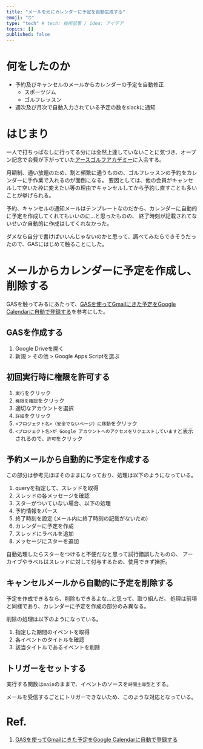 ```yaml
---
title: "メールを元にカレンダーに予定を自動生成する"
emoji: "⏰"
type: "tech" # tech: 技術記事 / idea: アイデア
topics: []
published: false
---
```

# 何をしたのか
- 予約及びキャンセルのメールからカレンダーの予定を自動修正
  - スポーツジム
  - ゴルフレッスン
- 週次及び月次で自動入力されている予定の数をslackに通知

# はじまり
一人で打ちっぱなしに行ってる分には全然上達していないことに気づき、オープン記念で会費が下がっていた[アースゴルフアカデミー](https://earthgolf.jp/)に入会する。

月額制、通い放題のため、割と頻繁に通うものの、ゴルフレッスンの予約をカレンダーに手作業で入れるのが面倒になる。
要因としては、他の会員がキャンセルして空いた枠に変えたい等の理由でキャンセルしてから予約し直すことも多いことが挙げられる。

予約、キャンセルの通知メールはテンプレートなのだから、カレンダーに自動的に予定を作成してくれてもいいのに…と思ったものの、
終了時刻が記載されてないせいか自動的に作成はしてくれなかった。

ダメなら自分で書けばいいんじゃないのかと思って、調べてみたらできそうだったので、GASにはじめて触ることにした。

# メールからカレンダーに予定を作成し、削除する
GASを触ってみるにあたって、[GASを使ってGmailにきた予定をGoogle Calendarに自動で登録する](https://aakira.app/blog/2021/01/gas-gmail-to-calendar/)を参考にした。

## GASを作成する
1. Google Driveを開く
1. 新規 > その他 > Google Apps Scriptを選ぶ

## 初回実行時に権限を許可する
1. `実行`をクリック
1. `権限を確認`をクリック
1. 適切なアカウントを選択
1. `詳細`をクリック
1. `<プロジェクト名>（安全でないページ）に移動`をクリック
1. `<プロジェクト名>が Google アカウントへのアクセスをリクエストしています`と表示されるので、`許可`をクリック

## 予約メールから自動的に予定を作成する
この部分は参考元ほぼそのままになっており、処理は以下のようになっている。
1. queryを指定して、スレッドを取得
1. スレッドの各メッセージを確認
1. スターがついていない場合、以下の処理
  1. 予約情報をパース
  1. 終了時刻を設定 (メール内に終了時刻の記載がないため)
  1. カレンダーに予定を作成
  1. スレッドにラベルを追加
  1. メッセージにスターを追加

自動処理したらスターをつけると不便だなと思って試行錯誤したものの、
アーカイブやラベルはスレッドに対して付与するため、使用できず挫折。

## キャンセルメールから自動的に予定を削除する
予定を作成できるなら、削除もできるよな…と思って、取り組んだ。
処理は前項と同様であり、カレンダーに予定を作成の部分のみ異なる。

削除の処理は以下のようになっている。
1. 指定した期間のイベントを取得
1. 各イベントのタイトルを確認
1. 該当タイトルであるイベントを削除

## トリガーをセットする
実行する関数は`main`のままで、イベントのソースを`時間主導型`とする。

メールを受信するごとにトリガーできないため、このような対応となっている。

# Ref.
1. [GASを使ってGmailにきた予定をGoogle Calendarに自動で登録する](https://aakira.app/blog/2021/01/gas-gmail-to-calendar/)
